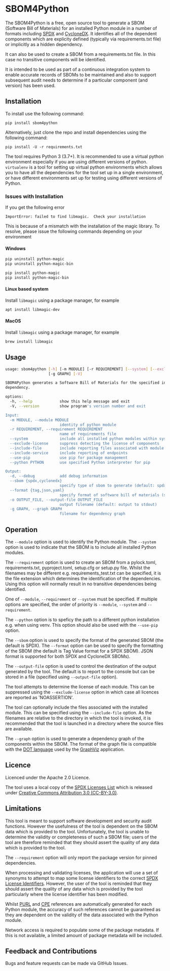 # SBOM4Python

The SBOM4Python is a free, open source tool to generate a
SBOM (Software Bill of Materials) for an installed Python module in a number of formats including
[SPDX](https://www.spdx.org) and [CycloneDX](https://www.cyclonedx.org).
It identifies all of the dependent components which are
explicity defined (typically via requirements.txt file) or implicitly as a
hidden dependency.

It can also be used to create a SBOM from a requirements.txt file. In this case no transitive components will be identified.

It is intended to be used as part of a continuous integration system to enable accurate records of SBOMs to be maintained
and also to support subsequent audit needs to determine if a particular component (and version) has been used.

## Installation

To install use the following command:

`pip install sbom4python`

Alternatively, just clone the repo and install dependencies using the following command:

`pip install -U -r requirements.txt`

The tool requires Python 3 (3.7+). It is recommended to use a virtual python environment especially
if you are using different versions of python. `virtualenv` is a tool for setting up virtual python environments which
allows you to have all the dependencies for the tool set up in a single environment, or have different environments set
up for testing using different versions of Python.

### Issues with Installation

If you get the following error

`ImportError: failed to find libmagic.  Check your installation`

This is because of a mismatch with the installation of the magic library. To resolve, please issue the following commands depending on your environment

#### Windows

```bash
pip uninstall python-magic
pip uninstall python-magic-bin

pip install python-magic
pip install python-magic-bin
```

#### Linux based system

Install `libmagic` using a package manager, for example

```bash
apt install libmagic-dev
```

#### MacOS

Install `libmagic` using a package manager, for example

```bash
brew install libmagic
```

## Usage

```bash
usage: sbom4python [-h] [-m MODULE] [-r REQUIREMENT] [--system] [--exclude-license] [--include-file] [--include-service] [--use-pip] [--python PYTHON] [-d] [--sbom {spdx,cyclonedx}] [--format {tag,json,yaml}] [-o OUTPUT_FILE]
                   [-g GRAPH] [-V]

SBOM4Python generates a Software Bill of Materials for the specified installed Python module identifying all of the dependent components which are explicity defined (typically via requirements.txt file) or implicitly as a hidden
dependency.

options:
  -h, --help            show this help message and exit
  -V, --version         show program's version number and exit

Input:
  -m MODULE, --module MODULE
                        identity of python module
  -r REQUIREMENT, --requirement REQUIREMENT
                        name of requirements file
  --system              include all installed python modules within system
  --exclude-license     suppress detecting the license of components
  --include-file        include reporting files associated with module
  --include-service     include reporting of endpoints
  --use-pip             use pip for package management
  --python PYTHON       use specified Python interpreter for pip

Output:
  -d, --debug           add debug information
  --sbom {spdx,cyclonedx}
                        specify type of sbom to generate (default: spdx)
  --format {tag,json,yaml}
                        specify format of software bill of materials (sbom) (default: tag)
  -o OUTPUT_FILE, --output-file OUTPUT_FILE
                        output filename (default: output to stdout)
  -g GRAPH, --graph GRAPH
                        filename for dependency graph

```
						
## Operation

The `--module` option is used to identify the Python module. The `--system` option is used to indicate that the SBOM is to include all installed
Python modules.

The `--requirement` option is used to create an SBOM from a pylock.toml, requirements.txt, pyproject.toml, setup.cfg or setup.py file.
Whilst the filenames may be different e.g. requirements_test.txt can be specified, it is the file extension which determines the identification of
the dependencies. Using this option will normally result in no transitive dependencies being identified.

One of `--module`,  `--requirement` or `--system` must be specified. If multiple options are specified, the order of priority is `--module`, `--system` and `--requirement`.

The `--python` option is to speficy the path to a different python installation e.g. when using venv. This option should also be used with the `--use-pip` option.

The `--sbom` option is used to specify the format of the generated SBOM (the default is SPDX). The `--format` option
can be used to specify the formatting of the SBOM (the default is Tag Value format for a SPDX SBOM). JSON format is supported for both
SPDX and CycloneDX SBOMs).

The `--output-file` option is used to control the destination of the output generated by the tool. The
default is to report to the console but can be stored in a file (specified using `--output-file` option).

The tool attempts to determine the license of each module. This can be suppressed using the `--exclude-license` option in
which case all licences are reported as 'NOASSERTION'.

The tool can optionally include the files associated with the installed module. This can be specified using the `--include-file` option. As the filenames are
relative to the directory in which the tool is invoked, it is recommended that the tool is launched in a directory where the source files are available.

The `--graph` option is used to generate a dependency graph of the components within the SBOM. The format of the graph
file is compatible with the [DOT language](https://graphviz.org/doc/info/lang.html) used by the
[GraphViz](https://graphviz.org/) application.

## Licence

Licenced under the Apache 2.0 Licence.

The tool uses a local copy of the [SPDX Licenses List](https://github.com/spdx/license-list-data) which is released under
[Creative Commons Attribution 3.0 (CC-BY-3.0)](http://creativecommons.org/licenses/by/3.0/).

## Limitations

This tool is meant to support software development and security audit functions. However the usefulness of the tool is dependent on the SBOM data
which is provided to the tool. Unfortunately, the tool is unable to determine the validity or completeness of such a SBOM file; users of the tool
are therefore reminded that they should assert the quality of any data which is provided to the tool.

The `--requirement` option will only report the package version for pinned dependencies.

When processing and validating licenses, the application will use a set of synonyms to attempt to map some license identifiers to the correct [SPDX License Identifiers](https://spdx.org/licenses/). However, the
user of the tool is reminded that they should assert the quality of any data which is provided by the tool particularly where the license identifier has been modified.

Whilst [PURL](https://github.com/package-url/purl-spec) and [CPE](https://nvd.nist.gov/products/cpe) references are automatically generated for each Python module, the accuracy
of such references cannot be guaranteed as they are dependent on the validity of the data associated with the Python module.

Network access is required to populate some of the package metadata. If this is not available, a limited amount of package metadata will be included.

## Feedback and Contributions

Bugs and feature requests can be made via GitHub Issues.
